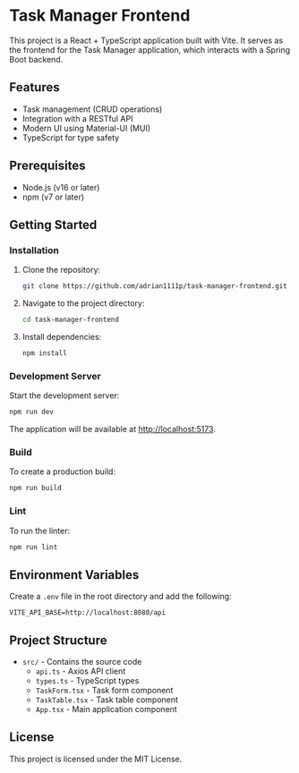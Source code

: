 # Task Manager Frontend

This project is a React + TypeScript application built with Vite. It serves as the frontend for the Task Manager application, which interacts with a Spring Boot backend.

## Features
- Task management (CRUD operations)
- Integration with a RESTful API
- Modern UI using Material-UI (MUI)
- TypeScript for type safety

## Prerequisites
- Node.js (v16 or later)
- npm (v7 or later)

## Getting Started

### Installation
1. Clone the repository:
   ```bash
   git clone https://github.com/adrian1111p/task-manager-frontend.git
   ```
2. Navigate to the project directory:
   ```bash
   cd task-manager-frontend
   ```
3. Install dependencies:
   ```bash
   npm install
   ```

### Development Server
Start the development server:
```bash
npm run dev
```
The application will be available at [http://localhost:5173](http://localhost:5173).

### Build
To create a production build:
```bash
npm run build
```

### Lint
To run the linter:
```bash
npm run lint
```

## Environment Variables
Create a `.env` file in the root directory and add the following:
```
VITE_API_BASE=http://localhost:8080/api
```

## Project Structure
- `src/` - Contains the source code
  - `api.ts` - Axios API client
  - `types.ts` - TypeScript types
  - `TaskForm.tsx` - Task form component
  - `TaskTable.tsx` - Task table component
  - `App.tsx` - Main application component

## License
This project is licensed under the MIT License.
